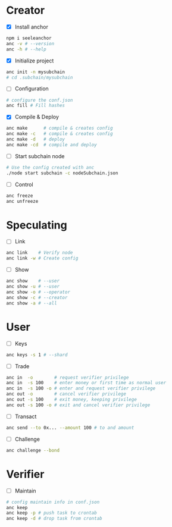 # Creator

- [x] Install anchor

```bash
npm i seeleanchor
anc -v # --version
anc -h # --help
```

- [x] Initialize project

```bash
anc init -n mysubchain
# cd .subchain/mysubchain
```

- [ ] Configuration

```bash
# configure the conf.json
anc fill # Fill hashes
```

- [x] Compile & Deploy

```bash
anc make      # compile & creates config
anc make -c   # compile & creates config
anc make -d   # deploy
anc make -cd  # compile and deploy
```

- [ ] Start subchain node

```bash
# Use the config created with anc
./node start subchain -c nodeSubchain.json
```

- [ ] Control

```bash
anc freeze
anc unfreeze
```

# Speculating

- [ ] Link

```bash
anc link    # Verify node
anc link -w # Create config
```

- [ ] Show

```bash
anc show    # --user
anc show -u # --user
anc show -o # --operator
anc show -c # --creator
anc show -a # --all
```

# User

- [ ] Keys

```bash
anc keys -s 1 # --shard
```

- [ ] Trade

```bash
anc in  -o        # request verifier privilege
anc in  -s 100    # enter money or first time as normal user
anc in  -s 100 -o # enter and request verifier privilege
anc out -o        # cancel verifier privilege
anc out -s 100    # exit money, keeping privilege
anc out -s 100 -o # exit and cancel verifier privilege
```

- [ ] Transact

```bash
anc send --to 0x... --amount 100 # to and amount
```

- [ ] Challenge

```bash
anc challenge --bond
```

# Verifier

- [ ] Maintain

```bash
# config maintain info in conf.json
anc keep
anc keep -p # push task to crontab
anc keep -d # drop task from crontab
```
